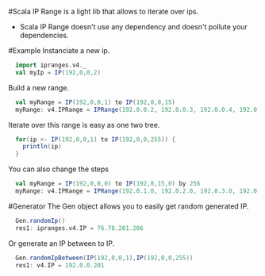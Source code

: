 #Scala IP Range is a light lib that allows to iterate over ips.
- Scala IP Range doesn't use any dependency and doesn't pollute your dependencies.

#Example
Instanciate a new ip.
```scala
  import ipranges.v4._
  val myIp = IP(192,0,0,2)
```

Build a new range.
```scala
  val myRange = IP(192,0,0,1) to IP(192,0,0,15)
  myRange: v4.IPRange = IPRange(192.0.0.2, 192.0.0.3, 192.0.0.4, 192.0.0.5, 192.0.0.6, 192.0.0.7, 192.0.0.8, 192.0.0.9, 192.0.0.10, 192.0.0.11, 192.0.0.12, 192.0.0.13, 192.0.0.14)
```

Iterate over this range is easy as one two tree.

```scala
  for(ip <- IP(192,0,0,1) to IP(192,0,0,255)) {
    println(ip)
  }
```

You can also change the steps
```scala
  val myRange = IP(192,0,0,0) to IP(192,0,15,0) by 256
  myRange: v4.IPRange = IPRange(192.0.1.0, 192.0.2.0, 192.0.3.0, 192.0.4.0, 192.0.5.0, 192.0.6.0, 192.0.7.0, 192.0.8.0, 192.0.9.0, 192.0.10.0, 192.0.11.0, 192.0.12.0, 192.0.13.0, 192.0.14.0, 192.0.15.0)
```


#Generator
The Gen object allows you to easily get random generated IP.

```scala
  Gen.randomIp()
  res1: ipranges.v4.IP = 76.78.201.206
```

Or generate an IP between to IP.

```scala
  Gen.randomIpBetween(IP(192,0,0,1),IP(192,0,0,255))
  res1: v4.IP = 192.0.0.201
```
